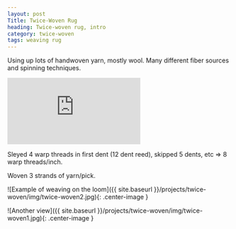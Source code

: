 ```yaml
---
layout: post
Title: Twice-Woven Rug
heading: Twice-woven rug, intro
category: twice-woven
tags: weaving rug
---
```

Using up lots of handwoven yarn, mostly wool. Many different fiber sources and spinning techniques.

![Source for the draft](http://www.cs.arizona.edu/patterns/weaving/articles/tw_3_4-07.pdf)

Sleyed 4 warp threads in first dent (12 dent reed), skipped 5 dents, etc => 8 warp threads/inch.

Woven 3 strands of yarn/pick.

![Example of weaving on the loom]({{ site.baseurl }}/projects/twice-woven/img/twice-woven2.jpg){: .center-image }

![Another view]({{ site.baseurl }}/projects/twice-woven/img/twice-woven1.jpg){: .center-image }